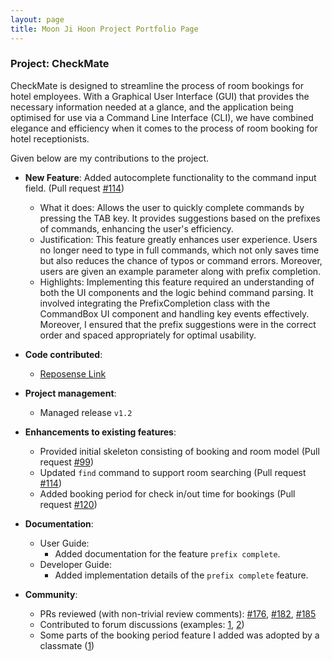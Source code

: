 ```yaml
---
layout: page
title: Moon Ji Hoon Project Portfolio Page
---
```



### Project: CheckMate


CheckMate is designed to streamline the process of room bookings for hotel employees. With a Graphical User Interface (GUI) that provides the necessary information needed at a glance, and the application
being optimised for use via a Command Line Interface (CLI), we have combined elegance and efficiency when it comes to
the process of room booking for hotel receptionists.

Given below are my contributions to the project.

* **New Feature**: Added autocomplete functionality to the command input field. (Pull request [#114](https://github.com/AY2324S1-CS2103T-F10-1/tp/pull/145))
  * What it does: Allows the user to quickly complete commands by pressing the TAB key. It provides suggestions based on the prefixes of commands, enhancing the user's efficiency.
  * Justification: This feature greatly enhances user experience. Users no longer need to type in full commands, which not only saves time but also reduces the chance of typos or command errors. Moreover, users are given an example parameter along with prefix completion.
  * Highlights: Implementing this feature required an understanding of both the UI components and the logic behind command parsing. It involved integrating the PrefixCompletion class with the CommandBox UI component and handling key events effectively. Moreover, I ensured that the prefix suggestions were in the correct order and spaced appropriately for optimal usability.

* **Code contributed**: 
  * [Reposense Link](https://nus-cs2103-ay2324s1.github.io/tp-dashboard/?search=iyioon&sort=groupTitle&sortWithin=title&timeframe=commit&mergegroup=&groupSelect=groupByRepos&breakdown=true&checkedFileTypes=docs~functional-code~test-code&since=2023-09-22)

* **Project management**:
  * Managed release `v1.2`

* **Enhancements to existing features**:
  * Provided initial skeleton consisting of booking and room model (Pull request [#99](https://github.com/AY2324S1-CS2103T-F10-1/tp/pull/99))
  * Updated `find` command to support room searching (Pull request [#114](https://github.com/AY2324S1-CS2103T-F10-1/tp/pull/114))
  * Added booking period for check in/out time for bookings (Pull request [#120](https://github.com/AY2324S1-CS2103T-F10-1/tp/pull/120))

* **Documentation**:
  * User Guide:
    * Added documentation for the feature `prefix complete`.
  * Developer Guide:
    * Added implementation details of the `prefix complete` feature.

* **Community**:
  * PRs reviewed (with non-trivial review comments): [\#176](https://github.com/AY2324S1-CS2103T-F10-1/tp/pull/176), [\#182](https://github.com/AY2324S1-CS2103T-F10-1/tp/pull/182), [#185](https://github.com/AY2324S1-CS2103T-F10-1/tp/pull/185)
  * Contributed to forum discussions (examples: [1](https://github.com/AY2324S1-CS2103T-F10-1/tp/issues/136), [2](https://github.com/AY2324S1-CS2103T-F10-1/tp/issues/181))
  * Some parts of the booking period feature I added was adopted by a classmate ([1](https://github.com/AY2324S1-CS2103T-F10-1/tp/pull/123))
